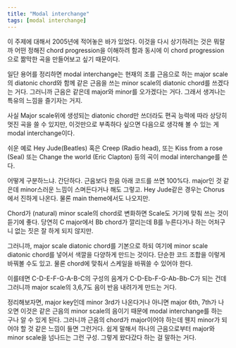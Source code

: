 ```yaml
---
title: "Modal interchange"
tags: [modal interchange]
---
```


이 주제에 대해서 2005년에 적어놓은 바가 있었다. 이것을 다시 상기하려는 것은 뭐랄까 어떤 정해진 chord progression을 이해하려 함과 동시에 이 chord progression으로 짦막한 곡을 만들어보고 싶기 때문이다.

일단 용어를 정리하면 modal interchange는 현재의 조를 근음으로 하는 major scale의 diatonic chord와 함께 같은 근음을 쓰는 minor scale의 diatonic chord를 쓰겠다는 거다. 그러니까 근음은 같은데 major와 minor를 오가겠다는 거다. 그래서 생겨나는 특유의 느낌을 즐기자는 거지.

사실 Major scale위에 생성되는 diatonic chord만 쓰더라도 편곡 능력에 따라 상당히 멋진 곡을 쓸 수 있지만, 이것만으로 부족하다 싶으면 다음으로 생각해 볼 수 있는 게 modal interchange이다. 

쉬운 예로 Hey Jude(Beatles) 혹은 Creep (Radio head), 또는 Kiss from a rose (Seal) 또는 Change the world (Eric Clapton) 등의 곡이 modal interchange를 쓴다.

어떻게 구분하느냐. 간단하다. 근음보다 한음 아래 코드를 쓰면 100%다. major인 것 같은데 minor스러운 느낌이 스며든다거나 해도 그렇고. Hey Jude같은 경우는 Chorus에서 진하게 나온다. 물론 main theme에서도 나오지만. 

Chord가 (natural) minor scale의 chord로 변화하면 Scale도 거기에 맞춰 쓰는 것이 듣기에 좋다. 당연히 C major에서 Bb chord가 깔리는데 B를 누른다거나 하는 어처구니 없는 짓은 잘 하게 되지 않지만.

그러니까, major scale diatonic chord를 기본으로 하되 여기에 minor scale diatonic chord를 넣어서 색깔을 다양하게 만드는 것이다. 단순한 코드 조합을 이렇게 바꿔볼 수도 있고. 물론 chord에 맞춰서 스케일을 바꿔쓸 수 있어야 한다. 

이를테면 C-D-E-F-G-A-B-C의 구성의 음계가 C-D-Eb-F-G-Ab-Bb-C가 되는 건데 그러니까 major scale의 3,6,7도 음이 반음 내려가게 만드는 거다. 

정리해보자면, major key인데 minor 3rd가 나온다거나 아니면 major 6th, 7th가 나오면 이것은 같은 근음의 minor scale의 음이기 때문에 modal interchange를 하는 구나 알 수 있게 된다. 그러니까 근음의 chord가 major이어야 하는데 웬지 minor가 되어야 할 것 같은 느낌이 들면 그런거다. 쉽게 말해서 하나의 근음으로부터 major와 minor scale을 넘나드는 그런 구성. 그렇게 왔다갔다 하는 걸 말하는 거다.